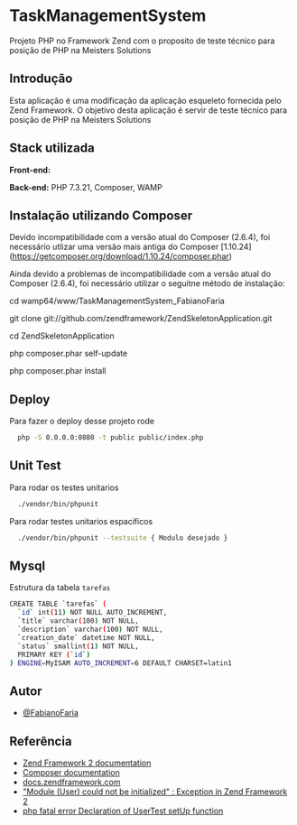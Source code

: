 
# TaskManagementSystem

Projeto PHP no Framework Zend com o proposito de teste técnico para posição de PHP na Meisters Solutions

## Introdução

Esta aplicação é uma modificação da aplicação esqueleto fornecida pelo Zend Framework.
O objetivo desta aplicação é servir de teste técnico para posição de PHP na Meisters Solutions

## Stack utilizada

**Front-end:** 

**Back-end:** PHP 7.3.21, Composer, WAMP


## Instalação utilizando Composer

Devido incompatibilidade com a versão atual do Composer (2.6.4), foi necessário utlizar uma versão mais antiga do Composer [1.10.24]
(https://getcomposer.org/download/1.10.24/composer.phar)


Ainda devido a problemas de incompatibilidade com a versão atual do Composer (2.6.4), foi necessário utilizar o seguitne método de instalação:


cd wamp64/www/TaskManagementSystem_FabianoFaria

git clone git://github.com/zendframework/ZendSkeletonApplication.git

cd ZendSkeletonApplication

php composer.phar self-update

php composer.phar install

## Deploy

Para fazer o deploy desse projeto rode

```bash
  php -S 0.0.0.0:8080 -t public public/index.php
```

## Unit Test

Para rodar os testes unitarios

```bash
  ./vendor/bin/phpunit
```

Para rodar testes unitarios espacificos

```bash
  ./vendor/bin/phpunit --testsuite { Modulo desejado }
```

## Mysql

Estrutura da tabela `tarefas` 

```bash
CREATE TABLE `tarefas` (
  `id` int(11) NOT NULL AUTO_INCREMENT,
  `title` varchar(100) NOT NULL,
  `description` varchar(100) NOT NULL,
  `creation_date` datetime NOT NULL,
  `status` smallint(1) NOT NULL,
  PRIMARY KEY (`id`)
) ENGINE=MyISAM AUTO_INCREMENT=6 DEFAULT CHARSET=latin1
```


## Autor

- [@FabianoFaria](https://github.com/FabianoFaria)


## Referência

- [Zend Framework 2 documentation](https://zf2-documentation-br.readthedocs.io/pt/latest/ref/overview.html)
- [Composer documentation](https://getcomposer.org/doc/)
- [docs.zendframework.com](https://docs.zendframework.com/tutorials/getting-started/overview/)
- ["Module (User) could not be initialized" : Exception in Zend Framework 2](https://stackoverflow.com/questions/43343437/module-user-could-not-be-initialized-exception-in-zend-framework-2)
- [php fatal error Declaration of UserTest setUp function](https://stackoverflow.com/questions/58393289/php-fatal-error-declaration-of-usertest-setup-function)